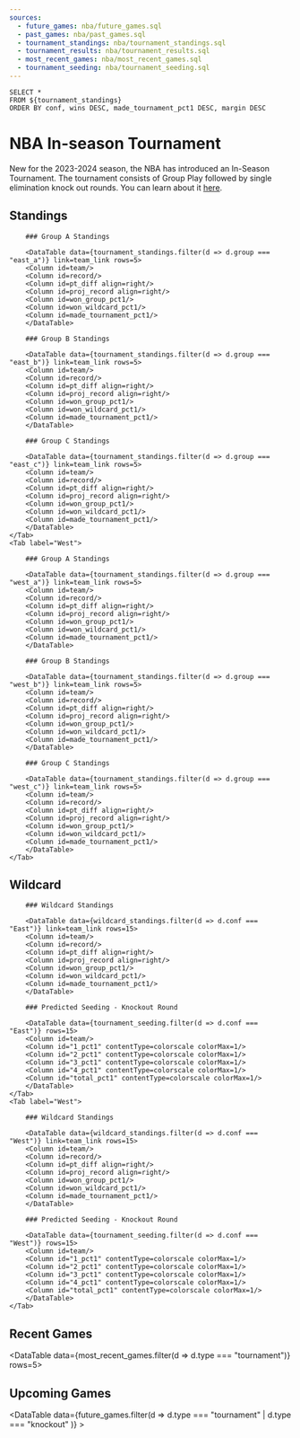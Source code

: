 ```yaml
---
sources:
  - future_games: nba/future_games.sql
  - past_games: nba/past_games.sql
  - tournament_standings: nba/tournament_standings.sql
  - tournament_results: nba/tournament_results.sql
  - most_recent_games: nba/most_recent_games.sql
  - tournament_seeding: nba/tournament_seeding.sql
---
```


```wildcard_standings
SELECT *
FROM ${tournament_standings}
ORDER BY conf, wins DESC, made_tournament_pct1 DESC, margin DESC
```

# NBA In-season Tournament

New for the 2023-2024 season, the NBA has introduced an In-Season Tournament. The tournament consists of Group Play followed by single elimination knock out rounds. You can learn about it [here](https://www.nba.com/news/in-season-tournament-101).

## Standings

<Tabs>
    <Tab label="East">

        ### Group A Standings

        <DataTable data={tournament_standings.filter(d => d.group === "east_a")} link=team_link rows=5>
        <Column id=team/>
        <Column id=record/>
        <Column id=pt_diff align=right/>
        <Column id=proj_record align=right/>
        <Column id=won_group_pct1/>
        <Column id=won_wildcard_pct1/>
        <Column id=made_tournament_pct1/>
        </DataTable>

        ### Group B Standings

        <DataTable data={tournament_standings.filter(d => d.group === "east_b")} link=team_link rows=5>
        <Column id=team/>
        <Column id=record/>
        <Column id=pt_diff align=right/>
        <Column id=proj_record align=right/>
        <Column id=won_group_pct1/>
        <Column id=won_wildcard_pct1/>
        <Column id=made_tournament_pct1/>
        </DataTable>

        ### Group C Standings

        <DataTable data={tournament_standings.filter(d => d.group === "east_c")} link=team_link rows=5>
        <Column id=team/>
        <Column id=record/>
        <Column id=pt_diff align=right/>
        <Column id=proj_record align=right/>
        <Column id=won_group_pct1/>
        <Column id=won_wildcard_pct1/>
        <Column id=made_tournament_pct1/>
        </DataTable>
    </Tab>
    <Tab label="West">

        ### Group A Standings

        <DataTable data={tournament_standings.filter(d => d.group === "west_a")} link=team_link rows=5>
        <Column id=team/>
        <Column id=record/>
        <Column id=pt_diff align=right/>
        <Column id=proj_record align=right/>
        <Column id=won_group_pct1/>
        <Column id=won_wildcard_pct1/>
        <Column id=made_tournament_pct1/>
        </DataTable>

        ### Group B Standings

        <DataTable data={tournament_standings.filter(d => d.group === "west_b")} link=team_link rows=5>
        <Column id=team/>
        <Column id=record/>
        <Column id=pt_diff align=right/>
        <Column id=proj_record align=right/>
        <Column id=won_group_pct1/>
        <Column id=won_wildcard_pct1/>
        <Column id=made_tournament_pct1/>
        </DataTable>

        ### Group C Standings

        <DataTable data={tournament_standings.filter(d => d.group === "west_c")} link=team_link rows=5>
        <Column id=team/>
        <Column id=record/>
        <Column id=pt_diff align=right/>
        <Column id=proj_record align=right/>
        <Column id=won_group_pct1/>
        <Column id=won_wildcard_pct1/>
        <Column id=made_tournament_pct1/>
        </DataTable>
    </Tab>
</Tabs>

## Wildcard

<Tabs>
    <Tab label="East">

        ### Wildcard Standings

        <DataTable data={wildcard_standings.filter(d => d.conf === "East")} link=team_link rows=15>
        <Column id=team/>
        <Column id=record/>
        <Column id=pt_diff align=right/>
        <Column id=proj_record align=right/>
        <Column id=won_group_pct1/>
        <Column id=won_wildcard_pct1/>
        <Column id=made_tournament_pct1/>
        </DataTable>

        ### Predicted Seeding - Knockout Round

        <DataTable data={tournament_seeding.filter(d => d.conf === "East")} rows=15>
        <Column id=team/>
        <Column id="1_pct1" contentType=colorscale colorMax=1/>
        <Column id="2_pct1" contentType=colorscale colorMax=1/>
        <Column id="3_pct1" contentType=colorscale colorMax=1/>
        <Column id="4_pct1" contentType=colorscale colorMax=1/>
        <Column id="total_pct1" contentType=colorscale colorMax=1/>
        </DataTable>
    </Tab>
    <Tab label="West">

        ### Wildcard Standings

        <DataTable data={wildcard_standings.filter(d => d.conf === "West")} link=team_link rows=15>
        <Column id=team/>
        <Column id=record/>
        <Column id=pt_diff align=right/>
        <Column id=proj_record align=right/>
        <Column id=won_group_pct1/>
        <Column id=won_wildcard_pct1/>
        <Column id=made_tournament_pct1/>
        </DataTable>

        ### Predicted Seeding - Knockout Round

        <DataTable data={tournament_seeding.filter(d => d.conf === "West")} rows=15>
        <Column id=team/>
        <Column id="1_pct1" contentType=colorscale colorMax=1/>
        <Column id="2_pct1" contentType=colorscale colorMax=1/>
        <Column id="3_pct1" contentType=colorscale colorMax=1/>
        <Column id="4_pct1" contentType=colorscale colorMax=1/>
        <Column id="total_pct1" contentType=colorscale colorMax=1/>
        </DataTable>
    </Tab>
</Tabs>
        

## Recent Games

<DataTable data={most_recent_games.filter(d => d.type === "tournament")} rows=5>
  <Column id=date/>
  <Column id=visiting_team/>
  <Column id=" "/>
  <Column id=home_team/>
  <Column id=winning_team/>
  <Column id=score/>
</DataTable>

## Upcoming Games

<DataTable data={future_games.filter(d => d.type === "tournament" | d.type === "knockout" )} >
  <Column id=game_id/>
  <Column id=visitor/>
  <Column id=visitor_ELO title="Elo Rtg"/>
  <Column id=home/>
  <Column id=home_ELO title="Elo Rtg"/>
  <Column id=home_win_pct1 title="Win % (Home)"/>
  <Column id=american_odds align=right title="Odds (Home)"/>
  <Column id=implied_line_num1 title="Line (Home)"/>
  <Column id=predicted_score title="Score"/>
</DataTable>
